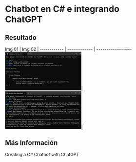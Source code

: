 # Chatbot en C# e integrando ChatGPT 

## Resultado

Img 01 | Img 02 | 
------------ | ------------- | ------------------
<img width="250" src="https://github.com/LucioMSP/Chatbot-ChatGPT-CSharp/blob/master/ScreenShots/ScreenShot001.jpg"/>| <img width="250" src="https://github.com/LucioMSP/Chatbot-ChatGPT-CSharp/blob/master/ScreenShots/ScreenShot002.jpg"/>| 


## Más Información
<label href="https://www.bytehide.com/blog/chatbot-chatgpt-csharp">Creating a C# Chatbot with ChatGPT</label>
